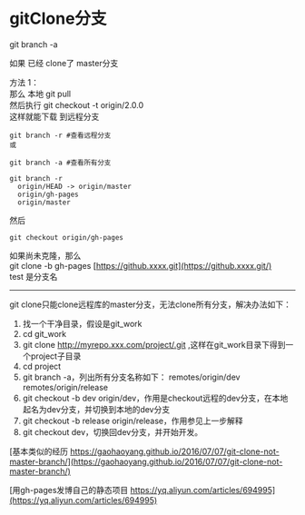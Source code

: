 # gitClone分支

git branch -a


如果 已经 clone了 master分支  


方法 1：  
那么 本地 git pull  
然后执行 git checkout -t origin/2.0.0  
这样就能下载 到远程分支



```
git branch -r #查看远程分支
或

git branch -a #查看所有分支
```

``` 
git branch -r
  origin/HEAD -> origin/master
  origin/gh-pages
  origin/master
```

然后

```
git checkout origin/gh-pages
```

如果尚未克隆，那么  
git clone -b gh-pages [https://github.xxxx.git](https://github.xxxx.git/)  
test 是分支名






---------------------------

git clone只能clone远程库的master分支，无法clone所有分支，解决办法如下：

1. 找一个干净目录，假设是git_work
2. cd git_work
3. git clone http://myrepo.xxx.com/project/.git ,这样在git_work目录下得到一个project子目录
4. cd project
5. git branch -a，列出所有分支名称如下：
remotes/origin/dev
remotes/origin/release
6. git checkout -b dev origin/dev，作用是checkout远程的dev分支，在本地起名为dev分支，并切换到本地的dev分支
7. git checkout -b release origin/release，作用参见上一步解释
8. git checkout dev，切换回dev分支，并开始开发。


[基本类似的经历 https://gaohaoyang.github.io/2016/07/07/git-clone-not-master-branch/](https://gaohaoyang.github.io/2016/07/07/git-clone-not-master-branch/)




[用gh-pages发博自己的静态项目 https://yq.aliyun.com/articles/694995](https://yq.aliyun.com/articles/694995)



















